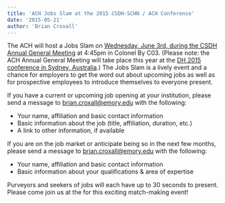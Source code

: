 ```yaml
---
title: 'ACH Jobs Slam at the 2015 CSDH-SCHN / ACH Conference'
date: '2015-05-21'
author: 'Brian Croxall'
---
```

The ACH will host a Jobs Slam on [Wednesday, June 3rd, during the CSDH Annual General Meeting](https://www.conftool.net/csdh-schn-ach-2015/index.php?page=browseSessions&form_session=52&presentations=show) at 4:45pm in Colonel By C03. (Please note: the ACH Annual General Meeting will take place this year at the [DH 2015 conference in Sydney, Australia](http://dh2015.org).) The Jobs Slam is a lively event and a chance for employers to get the word out about upcoming jobs as well as for prospective employees to introduce themselves to everyone present.

If you have a current or upcoming job opening at your institution, please send a message to [brian.croxall@emory.edu](mailto:brian.croxall@emory.edu) with the following:

- Your name, affiliation and basic contact information
- Basic information about the job (title, affiliation, duration, etc.)
- A link to other information, if available

If you are on the job market or anticipate being so in the next few months, please send a message to [brian.croxall@emory.edu](mailto:brian.croxall@emory.edu) with the following:

- Your name, affiliation and basic contact information
- Basic information about your qualifications &amp; area of expertise

Purveyors and seekers of jobs will each have up to 30 seconds to present. Please come join us at the for this exciting match-making event!